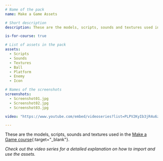 ```yaml
---
# Name of the pack
name: Make a Game Assets

# Short description
description: These are the models, scripts, sounds and textures used in the Make a Game course.

is-for-course: true

# List of assets in the pack
assets:
  - Scripts
  - Sounds
  - Textures
  - Ball
  - Platform
  - Enemy
  - Icon

# Names of the screenshots
screenshots:
  - Screenshot01.jpg
  - Screenshot02.jpg
  - Screenshot03.jpg

video: "https://www.youtube.com/embed/videoseries?list=PLPV2KyIb3jR4u6zeBY77WPj0KuFdmv84g"

---
```


These are the models, scripts, sounds and textures used in the [Make a Game course](https://www.youtube.com/playlist?list=PLPV2KyIb3jR4u6zeBY77WPj0KuFdmv84g){:target="_blank"}.

*Check out the video series for a detailed explanation on how to import and use the assets.*